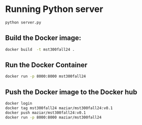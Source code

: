 # Running Python server

```bash
python server.py
```

## Build the Docker image:

```bash
docker build  -t mst300fall24 .
```

## Run the Docker Container

```bash
docker run -p 8000:8000 mst300fall24
```


## Push the Docker image to the Docker hub

```bash
docker login
docker tag mst300fall24 maziar/mst300fall24:v0.1
docker push maziar/mst300fall24:v0.1
docker run -p 8000:8000 maziar/mst300fall24
```